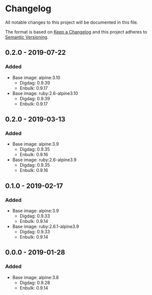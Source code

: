 # Changelog

All notable changes to this project will be documented in this file.

The format is based on [Keep a Changelog](http://keepachangelog.com/) and this project adheres to [Semantic Versioning](http://semver.org/).

## 0.2.0 - 2019-07-22

### Added

- Base image: alpine:3.10
  - Digdag: 0.9.39
  - Enbulk: 0.9.17
- Base image: ruby:2.6-alpine3.10
  - Digdag: 0.9.39
  - Enbulk: 0.9.17

## 0.2.0 - 2019-03-13

### Added

- Base image: alpine:3.9
  - Digdag: 0.9.35
  - Enbulk: 0.9.16
- Base image: ruby:2.6-alpine3.9
  - Digdag: 0.9.35
  - Enbulk: 0.9.16

## 0.1.0 - 2019-02-17

### Added

- Base image: alpine:3.9
  - Digdag: 0.9.33
  - Enbulk: 0.9.14
- Base image: ruby:2.6.1-alpine3.9
  - Digdag: 0.9.33
  - Enbulk: 0.9.14


## 0.0.0 - 2019-01-28

### Added

- Base image: alpine:3.8
  - Digdag: 0.9.28
  - Enbulk: 0.9.14
